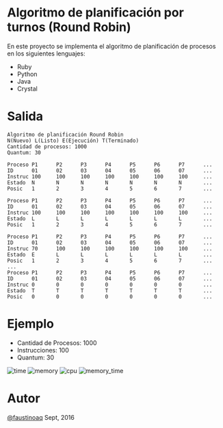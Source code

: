 # Algoritmo de planificación por turnos (Round Robin)

En este proyecto se implementa el algoritmo de planificación de
procesos en los siguientes lenguajes:

* Ruby
* Python
* Java
* Crystal

# Salida

```
Algoritmo de planificación Round Robin
N(Nuevo) L(Listo) E(Ejecución) T(Terminado)
Cantidad de procesos: 1000
Quantum: 30

Proceso P1      P2      P3      P4      P5      P6      P7      ...
ID      01      02      03      04      05      06      07      ...
Instruc 100     100     100     100     100     100     100     ...
Estado  N       N       N       N       N       N       N       ...
Posic   1       2       3       4       5       6       7       ...

Proceso P1      P2      P3      P4      P5      P6      P7      ...
ID      01      02      03      04      05      06      07      ...
Instruc 100     100     100     100     100     100     100     ...
Estado  L       L       L       L       L       L       L       ...
Posic   1       2       3       4       5       6       7       ...

Proceso P1      P2      P3      P4      P5      P6      P7      ...
ID      01      02      03      04      05      06      07      ...
Instruc 70      100     100     100     100     100     100     ...
Estado  E       L       L       L       L       L       L       ...
Posic   1       2       3       4       5       6       7       ...
...
Proceso P1      P2      P3      P4      P5      P6      P7      ...
ID      01      02      03      04      05      06      07      ...
Instruc 0       0       0       0       0       0       0       ...
Estado  T       T       T       T       T       T       T       ...
Posic   0       0       0       0       0       0       0       ...
```

# Ejemplo

* Cantidad de Procesos: 1000
* Instrucciones: 100
* Quantum: 30

![time](https://raw.githubusercontent.com/faustinoaq/RoundRobin/master/RR-P1000-Q30/__time.png)
![memory](https://raw.githubusercontent.com/faustinoaq/RoundRobin/master/RR-P1000-Q30/__memory.png)
![cpu](https://raw.githubusercontent.com/faustinoaq/RoundRobin/master/RR-P1000-Q30/__cpu.png)
![memory_time](https://raw.githubusercontent.com/faustinoaq/RoundRobin/master/RR-P1000-Q30/__mem_time.png)

# Autor
[@faustinoaq](http://github.com/faustinoaq) Sept, 2016